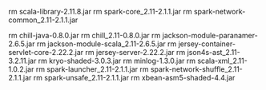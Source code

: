 rm scala-library-2.11.8.jar
rm spark-core_2.11-2.1.1.jar
rm spark-network-common_2.11-2.1.1.jar

rm chill-java-0.8.0.jar
rm chill_2.11-0.8.0.jar
rm jackson-module-paranamer-2.6.5.jar
rm jackson-module-scala_2.11-2.6.5.jar
rm jersey-container-servlet-core-2.22.2.jar
rm jersey-server-2.22.2.jar
rm json4s-ast_2.11-3.2.11.jar
rm kryo-shaded-3.0.3.jar
rm minlog-1.3.0.jar
rm scala-xml_2.11-1.0.2.jar
rm spark-launcher_2.11-2.1.1.jar
rm spark-network-shuffle_2.11-2.1.1.jar
rm spark-unsafe_2.11-2.1.1.jar
rm xbean-asm5-shaded-4.4.jar
